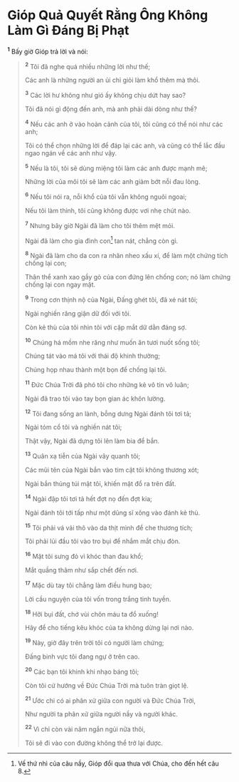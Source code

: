 # Gióp Quả Quyết Rằng Ông Không Làm Gì Ðáng Bị Phạt

<sup><b>1</b></sup> Bấy giờ Gióp trả lời và nói:

> <sup><b>2</b></sup> Tôi đã nghe quá nhiều những lời như thế;
>
> Các anh là những người an ủi chỉ giỏi làm khổ thêm mà thôi.
>
> <sup><b>3</b></sup> Các lời hư không như gió ấy không chịu dứt hay sao?
>
> Tôi đã nói gì động đến anh, mà anh phải dài dòng như thế?
>
> <sup><b>4</b></sup> Nếu các anh ở vào hoàn cảnh của tôi, tôi cũng có thể nói như các anh;
>
> Tôi có thể chọn những lời để đáp lại các anh, và cũng có thể lắc đầu ngao ngán về các anh như vậy.
>
> <sup><b>5</b></sup> Nếu là tôi, tôi sẽ dùng miệng tôi làm các anh được mạnh mẽ;
>
> Những lời của môi tôi sẽ làm các anh giảm bớt nỗi đau lòng.
>
> <sup><b>6</b></sup> Nếu tôi nói ra, nỗi khổ của tôi vẫn không nguôi ngoai;
>
> Nếu tôi làm thinh, tôi cũng không được vơi nhẹ chút nào.
>
> <sup><b>7</b></sup> Nhưng bây giờ Ngài đã làm cho tôi thêm mệt mỏi.
>
> Ngài đã làm cho gia đình con[^1-9dc2c3b8-611d-4ff3-a386-f5c9563ff0a7] tan nát, chẳng còn gì.
>
> <sup><b>8</b></sup> Ngài đã làm cho da con ra nhăn nheo xấu xí, để làm một chứng tích chống lại con;
>
> Thân thể xanh xao gầy gò của con đứng lên chống con; nó làm chứng chống lại con ngay mặt.
>
> <sup><b>9</b></sup> Trong cơn thịnh nộ của Ngài, Ðấng ghét tôi, đã xé nát tôi;
>
> Ngài nghiến răng giận dữ đối với tôi.
>
> Còn kẻ thù của tôi nhìn tôi với cặp mắt dữ dằn đáng sợ.
>
> <sup><b>10</b></sup> Chúng há mồm nhe răng như muốn ăn tươi nuốt sống tôi;
>
> Chúng tát vào má tôi với thái độ khinh thường;
>
> Chúng họp nhau thành một bọn để chống lại tôi.
>
> <sup><b>11</b></sup> Ðức Chúa Trời đã phó tôi cho những kẻ vô tín vô luân;
>
> Ngài đã trao tôi vào tay bọn gian ác khôn lường.
>
> <sup><b>12</b></sup> Tôi đang sống an lành, bỗng dưng Ngài đánh tôi tơi tả;
>
> Ngài tóm cổ tôi và nghiền nát tôi;
>
> Thật vậy, Ngài đã dựng tôi lên làm bia để bắn.
>
> <sup><b>13</b></sup> Quân xạ tiễn của Ngài vây quanh tôi;
>
> Các mũi tên của Ngài bắn vào tim cật tôi không thương xót;
>
> Ngài bắn thủng túi mật tôi, khiến mật đổ ra trên đất.
>
> <sup><b>14</b></sup> Ngài đập tôi tơi tả hết đợt nọ đến đợt kia;
>
> Ngài đánh tôi tới tấp như một dũng sĩ xông vào đánh kẻ thù.
>
> <sup><b>15</b></sup> Tôi phải vá vải thô vào da thịt mình để che thương tích;
>
> Tôi phải lủi đầu tôi vào tro bụi để nhắm mắt chịu đòn.
>
> <sup><b>16</b></sup> Mặt tôi sưng đỏ vì khóc than đau khổ;
>
> Mắt quầng thâm như sắp chết đến nơi.
>
> <sup><b>17</b></sup> Mặc dù tay tôi chẳng làm điều hung bạo;
>
> Lời cầu nguyện của tôi vốn trong trắng tinh tuyền.
>
> <sup><b>18</b></sup> Hỡi bụi đất, chớ vùi chôn máu ta đổ xuống!
>
> Hãy để cho tiếng kêu khóc của ta không dừng lại nơi nào.
>
> <sup><b>19</b></sup> Này, giờ đây trên trời tôi có người làm chứng;
>
> Ðấng binh vực tôi đang ngự ở trên cao.
>
> <sup><b>20</b></sup> Các bạn tôi khinh khi nhạo báng tôi;
>
> Còn tôi cứ hướng về Ðức Chúa Trời mà tuôn tràn giọt lệ.
>
> <sup><b>21</b></sup> Ước chi có ai phân xử giữa con người và Ðức Chúa Trời,
>
> Như người ta phân xử giữa người nầy và người khác.
>
> <sup><b>22</b></sup> Vì chỉ còn vài năm ngắn ngủi nữa thôi,
>
> Tôi sẽ đi vào con đường không thể trở lại được.

[^1-9dc2c3b8-611d-4ff3-a386-f5c9563ff0a7]: Vế thứ nhì của câu nầy, Gióp đổi qua thưa với Chúa, cho đến hết câu 8.
